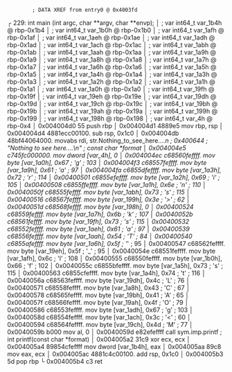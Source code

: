             ; DATA XREF from entry0 @ 0x4003fd
┌ 229: int main (int argc, char **argv, char **envp);
│           ; var int64_t var_1b4h @ rbp-0x1b4
│           ; var int64_t var_1b0h @ rbp-0x1b0
│           ; var int64_t var_1afh @ rbp-0x1af
│           ; var int64_t var_1aeh @ rbp-0x1ae
│           ; var int64_t var_1adh @ rbp-0x1ad
│           ; var int64_t var_1ach @ rbp-0x1ac
│           ; var int64_t var_1abh @ rbp-0x1ab
│           ; var int64_t var_1aah @ rbp-0x1aa
│           ; var int64_t var_1a9h @ rbp-0x1a9
│           ; var int64_t var_1a8h @ rbp-0x1a8
│           ; var int64_t var_1a7h @ rbp-0x1a7
│           ; var int64_t var_1a6h @ rbp-0x1a6
│           ; var int64_t var_1a5h @ rbp-0x1a5
│           ; var int64_t var_1a4h @ rbp-0x1a4
│           ; var int64_t var_1a3h @ rbp-0x1a3
│           ; var int64_t var_1a2h @ rbp-0x1a2
│           ; var int64_t var_1a1h @ rbp-0x1a1
│           ; var int64_t var_1a0h @ rbp-0x1a0
│           ; var int64_t var_19fh @ rbp-0x19f
│           ; var int64_t var_19eh @ rbp-0x19e
│           ; var int64_t var_19dh @ rbp-0x19d
│           ; var int64_t var_19ch @ rbp-0x19c
│           ; var int64_t var_19bh @ rbp-0x19b
│           ; var int64_t var_19ah @ rbp-0x19a
│           ; var int64_t var_199h @ rbp-0x199
│           ; var int64_t var_198h @ rbp-0x198
│           ; var int64_t var_4h @ rbp-0x4
│           0x004004d0      55             push rbp
│           0x004004d1      4889e5         mov rbp, rsp
│           0x004004d4      4881ecc00100.  sub rsp, 0x1c0
│           0x004004db      48bf44064000.  movabs rdi, str.Nothing_to_see_here...._n ; 0x400644 ; "Nothing to see here....\n" ; const char *format
│           0x004004e5      c745fc000000.  mov dword [var_4h], 0
│           0x004004ec      c68560feffff.  mov byte [var_1a0h], 0x67   ; 'g' ; 103
│           0x004004f3      c68557feffff.  mov byte [var_1a9h], 0x61   ; 'a' ; 97
│           0x004004fa      c6855dfeffff.  mov byte [var_1a3h], 0x72   ; 'r' ; 114
│           0x00400501      c6855efeffff.  mov byte [var_1a2h], 0x69   ; 'i' ; 105
│           0x00400508      c6855ffeffff.  mov byte [var_1a1h], 0x6e   ; 'n' ; 110
│           0x0040050f      c68555feffff.  mov byte [var_1abh], 0x73   ; 's' ; 115
│           0x00400516      c68567feffff.  mov byte [var_199h], 0x3e   ; '>' ; 62
│           0x0040051d      c68568feffff.  mov byte [var_198h], 0
│           0x00400524      c68559feffff.  mov byte [var_1a7h], 0x6b   ; 'k' ; 107
│           0x0040052b      c68561feffff.  mov byte [var_19fh], 0x73   ; 's' ; 115
│           0x00400532      c68552feffff.  mov byte [var_1aeh], 0x61   ; 'a' ; 97
│           0x00400539      c68556feffff.  mov byte [var_1aah], 0x54   ; 'T' ; 84
│           0x00400540      c6855afeffff.  mov byte [var_1a6h], 0x5f   ; '_' ; 95
│           0x00400547      c68562feffff.  mov byte [var_19eh], 0x5f   ; '_' ; 95
│           0x0040054e      c68551feffff.  mov byte [var_1afh], 0x6c   ; 'l' ; 108
│           0x00400555      c68550feffff.  mov byte [var_1b0h], 0x66   ; 'f' ; 102
│           0x0040055c      c6855bfeffff.  mov byte [var_1a5h], 0x73   ; 's' ; 115
│           0x00400563      c6855cfeffff.  mov byte [var_1a4h], 0x74   ; 't' ; 116
│           0x0040056a      c68563feffff.  mov byte [var_19dh], 0x4c   ; 'L' ; 76
│           0x00400571      c68558feffff.  mov byte [var_1a8h], 0x43   ; 'C' ; 67
│           0x00400578      c68565feffff.  mov byte [var_19bh], 0x41   ; 'A' ; 65
│           0x0040057f      c68566feffff.  mov byte [var_19ah], 0x4f   ; 'O' ; 79
│           0x00400586      c68553feffff.  mov byte [var_1adh], 0x67   ; 'g' ; 103
│           0x0040058d      c68554feffff.  mov byte [var_1ach], 0x3c   ; '<' ; 60
│           0x00400594      c68564feffff.  mov byte [var_19ch], 0x4d   ; 'M' ; 77
│           0x0040059b      b000           mov al, 0
│           0x0040059d      e82efeffff     call sym.imp.printf         ; int printf(const char *format)
│           0x004005a2      31c9           xor ecx, ecx
│           0x004005a4      89854cfeffff   mov dword [var_1b4h], eax
│           0x004005aa      89c8           mov eax, ecx
│           0x004005ac      4881c4c00100.  add rsp, 0x1c0
│           0x004005b3      5d             pop rbp
└           0x004005b4      c3             ret
